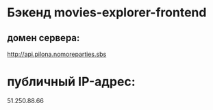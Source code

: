 # Бэкенд movies-explorer-frontend

## домен сервера:

http://api.pilona.nomoreparties.sbs

# публичный IP-адрес:

51.250.88.66

